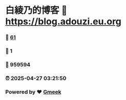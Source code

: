 # 白綾乃的博客 :link: https://blog.adouzi.eu.org 
### :page_facing_up: [61](https://blog.adouzi.eu.org/tag.html) 
### :speech_balloon: 1 
### :hibiscus: 959594 
### :alarm_clock: 2025-04-27 03:21:50 
### Powered by :heart: [Gmeek](https://github.com/Meekdai/Gmeek)
